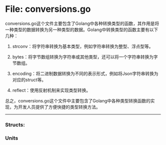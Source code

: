 # File: conversions.go

conversions.go这个文件主要包含了Golang中各种转换类型的函数，其作用是将一种类型的数据转换为另一种类型的数据。Golang中转换类型的函数主要有以下几种：

1. strconv：将字符串转换为基本类型，例如字符串转换为整型、浮点型等。

2. bytes：将字节数组转换为字符串或其他类型，还可以将一个字符串转换为字节数组。

3. encoding：将二进制数据转换为不同的表示形式，例如将Json字符串转换为对应的struct等。

4. reflect：使用反射机制来实现类型转换。

总之，conversions.go这个文件中主要包含了Golang中各种类型转换函数的实现，为开发人员提供了方便快捷的类型转换方法。




---

### Structs:

### Units





